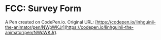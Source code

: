 # FCC: Survey Form

A Pen created on CodePen.io. Original URL: [https://codepen.io/linhguinii-the-animator/pen/NWpWKJr](https://codepen.io/linhguinii-the-animator/pen/NWpWKJr).


